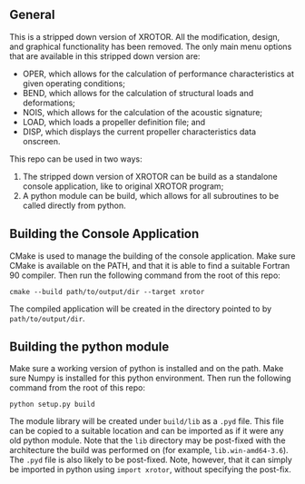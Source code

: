 
General
-------
This is a stripped down version of XROTOR. All the modification, design, and graphical functionality has
been removed. The only main menu options that are available in this stripped down version are:
* OPER, which allows for the calculation of performance characteristics at given operating conditions;
* BEND, which allows for the calculation of structural loads and deformations;
* NOIS, which allows for the calculation of the acoustic signature;
* LOAD, which loads a propeller definition file; and
* DISP, which displays the current propeller characteristics data onscreen.

This repo can be used in two ways:
 1. The stripped down version of XROTOR can be build as a standalone console application, like to original XROTOR program;
 2. A python module can be build, which allows for all subroutines to be called directly from python.

Building the Console Application
--------------------------------
CMake is used to manage the building of the console application. Make sure CMake is available on the PATH, and that it 
is able to find a suitable Fortran 90 compiler. Then run the following command from the root of this repo:
```
cmake --build path/to/output/dir --target xrotor
```
The compiled application will be created in the directory pointed to by `path/to/output/dir`.

Building the python module
--------------------------
Make sure a working version of python is installed and on the path. Make sure Numpy is installed for this python 
environment. Then run the following command from the root of this repo:
```
python setup.py build
```
The module library will be created under `build/lib` as a `.pyd` file. This file can be copied to a suitable location
and can be imported as if it were any old python module. Note that the `lib` directory may be post-fixed with the 
architecture the build was performed on (for example, `lib.win-amd64-3.6`). The `.pyd` file is also likely to be 
post-fixed. Note, however, that it can simply be imported in python using `import xrotor`, without specifying the 
post-fix.
 